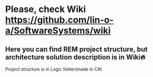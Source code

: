 # Please, check Wiki https://github.com/lin-o-a/SoftwareSystems/wiki
## Here you can find REM project structure, but architecture solution description is in Wiki🔥
Project structure is in Logic folder(made in C#)

